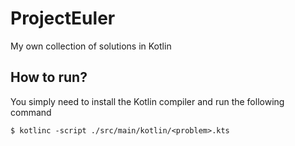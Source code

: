 # ProjectEuler
My own collection of solutions in Kotlin

## How to run?

You simply need to install the Kotlin compiler and run the following command

`$ kotlinc -script ./src/main/kotlin/<problem>.kts`
